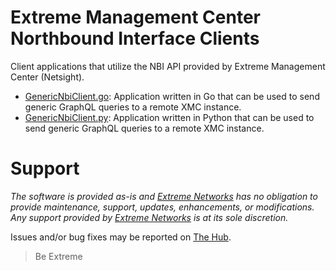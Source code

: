 # Extreme Management Center Northbound Interface Clients

Client applications that utilize the NBI API provided by Extreme Management Center (Netsight).

  * [GenericNbiClient.go](https://github.com/extremenetworks/ExtremeScripting/blob/master/Netsight/nbi_clients/GenericNbiClient.go/README.md): Application written in Go that can be used to send generic GraphQL queries to a remote XMC instance.
  * [GenericNbiClient.py](https://github.com/extremenetworks/ExtremeScripting/blob/master/Netsight/nbi_clients/GenericNbiClient.py/README.md): Application written in Python that can be used to send generic GraphQL queries to a remote XMC instance.

# Support

_The software is provided as-is and [Extreme Networks](http://www.extremenetworks.com/) has no obligation to provide maintenance, support, updates, enhancements, or modifications. Any support provided by [Extreme Networks](http://www.extremenetworks.com/) is at its sole discretion._

Issues and/or bug fixes may be reported on [The Hub](https://community.extremenetworks.com).

>Be Extreme
